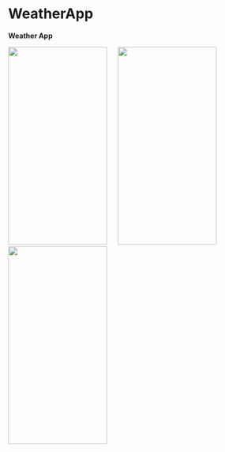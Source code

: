 # WeatherApp
**Weather App**
<p align="left" width="100%">

<img src="https://user-images.githubusercontent.com/56005848/229600172-0bd93b69-e4f4-4939-aa15-1ddb152039fb.png" width="200" height="400">
&emsp;
<img src="https://user-images.githubusercontent.com/56005848/229600387-61243027-0aef-44af-9d12-277dd6d00a99.png" width="200" height="400">
&emsp;
<img src = "https://user-images.githubusercontent.com/56005848/229601559-406852ed-e497-4c88-aed8-6baa76628e2a.png" width="200" height="400">
